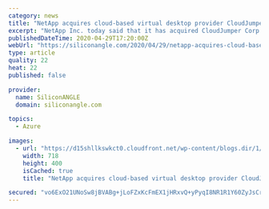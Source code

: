 ```yaml
---
category: news
title: "NetApp acquires cloud-based virtual desktop provider CloudJumper"
excerpt: "NetApp Inc. today said that it has acquired CloudJumper Corp., a Citrix Systems Inc. competitor with a software platform for running virtual desktops in the cloud. Garner, North Carolina-based CloudJumper has not raised any outside funding."
publishedDateTime: 2020-04-29T17:20:00Z
webUrl: "https://siliconangle.com/2020/04/29/netapp-acquires-cloud-based-virtual-desktop-provider-cloudjumper/"
type: article
quality: 22
heat: 22
published: false

provider:
  name: SiliconANGLE
  domain: siliconangle.com

topics:
  - Azure

images:
  - url: "https://d15shllkswkct0.cloudfront.net/wp-content/blogs.dir/1/files/2020/04/netapp.png"
    width: 718
    height: 400
    isCached: true
    title: "NetApp acquires cloud-based virtual desktop provider CloudJumper"

secured: "vo6ExO21UNoSw8jBVABg+jLoFZxKcFmEX1jHRxvQ+yPyqI8NR1R1Y60ZyJsCrjWjR6cCz+TMkic8V4y5Oazi5SYEhGMJmrBRtLD4Y+RkFRu7qzlRnKzUr1/jKwV4gaslI8a0UIGD7zntcs5fhLZ/AzdqSCeoHiv6rIKT67HuvyNE7Q4M3Xfmn6o02PEasU9lNq9VeRxodgfquXnf5cx205wZH8e8syMTjesrsYeTKZ7ggiB0Zf2UeFzgWOcRz7GTTH0Isx4s6Boi5aDaTHyJOX5wHCK9JCivpk0a6RyjJcTGvYJSxSBdGghtkqc3uMDm;B610FWM8X4r/dpkZJKuzQg=="
---
```


